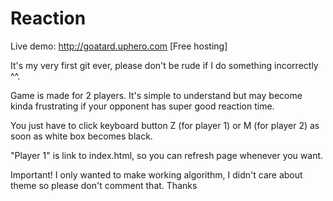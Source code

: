 Reaction
========

Live demo: http://goatard.uphero.com [Free hosting]

It's my very first git ever, please don't be rude if I do something incorrectly ^^.

Game is made for 2 players. It's simple to understand but may become kinda frustrating if your opponent has super good reaction time.

You just have to click keyboard button Z (for player 1) or M (for player 2) as soon as white box becomes black.

"Player 1" is link to index.html, so you can refresh page whenever you want.

Important! I only wanted to make working algorithm, I didn't care about theme so please don't comment that. Thanks
